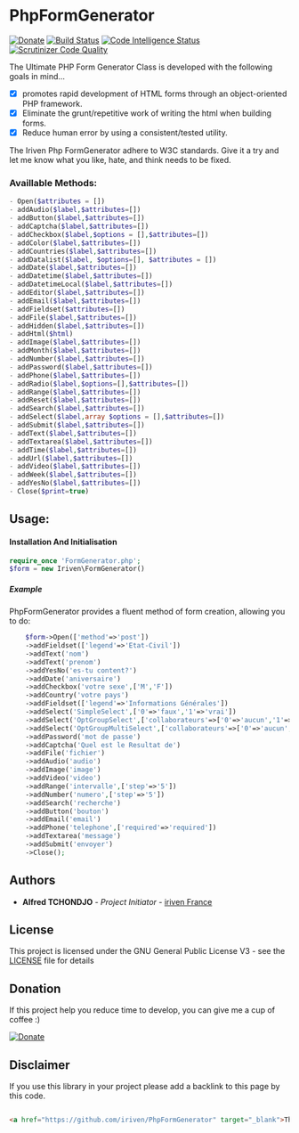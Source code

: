 # PhpFormGenerator

[![Donate](https://img.shields.io/badge/Donate-PayPal-green.svg)](https://www.paypal.com/donate/?hosted_button_id=96DREYR2ZDZLU)
[![Build Status](https://scrutinizer-ci.com/g/iriven/PhpFormGenerator/badges/build.png?b=master)](https://scrutinizer-ci.com/g/iriven/PhpFormGenerator/build-status/master)
[![Code Intelligence Status](https://scrutinizer-ci.com/g/iriven/PhpFormGenerator/badges/code-intelligence.svg?b=master)](https://scrutinizer-ci.com/code-intelligence)
[![Scrutinizer Code Quality](https://scrutinizer-ci.com/g/iriven/PhpFormGenerator/badges/quality-score.png?b=master)](https://scrutinizer-ci.com/g/iriven/PhpFormGenerator/?branch=master)

The Ultimate PHP Form Generator Class is developed with the following goals in mind...

- [x] promotes rapid development of HTML forms through an object-oriented PHP framework.
- [x] Eliminate the grunt/repetitive work of writing the html when building forms.
- [x] Reduce human error by using a consistent/tested utility.
  
The Iriven Php FormGenerator adhere to W3C standards. 
Give it a try and let me know what you like, hate, and think needs to be fixed.

### Availlable Methods:
```php
- Open($attributes = [])
- addAudio($label,$attributes=[])
- addButton($label,$attributes=[])
- addCaptcha($label,$attributes=[])
- addCheckbox($label,$options = [],$attributes=[])
- addColor($label,$attributes=[])
- addCountries($label,$attributes=[])
- addDatalist($label, $options=[], $attributes = [])
- addDate($label,$attributes=[])
- addDatetime($label,$attributes=[])
- addDatetimeLocal($label,$attributes=[])
- addEditor($label,$attributes=[])
- addEmail($label,$attributes=[])
- addFieldset($attributes=[])
- addFile($label,$attributes=[])
- addHidden($label,$attributes=[])
- addHtml($html)
- addImage($label,$attributes=[])
- addMonth($label,$attributes=[])
- addNumber($label,$attributes=[])
- addPassword($label,$attributes=[])
- addPhone($label,$attributes=[])
- addRadio($label,$options=[],$attributes=[])
- addRange($label,$attributes=[])
- addReset($label,$attributes=[])
- addSearch($label,$attributes=[])
- addSelect($label,array $options = [],$attributes=[])
- addSubmit($label,$attributes=[])
- addText($label,$attributes=[])
- addTextarea($label,$attributes=[])
- addTime($label,$attributes=[])
- addUrl($label,$attributes=[])
- addVideo($label,$attributes=[])
- addWeek($label,$attributes=[])
- addYesNo($label,$attributes=[])
- Close($print=true)
```
## Usage: 

#### Installation And Initialisation
```php
require_once 'FormGenerator.php';
$form = new Iriven\FormGenerator()
```
##### Example 

PhpFormGenerator provides a fluent method of form creation, allowing you to do:

```php
    $form->Open(['method'=>'post'])
    ->addFieldset(['legend'=>'Etat-Civil'])
    ->addText('nom')
    ->addText('prenom')
    ->addYesNo('es-tu content?')
    ->addDate('aniversaire')
    ->addCheckbox('votre sexe',['M','F'])
    ->addCountry('votre pays')
    ->addFieldset(['legend'=>'Informations Générales'])
    ->addSelect('SimpleSelect',['0'=>'faux','1'=>'vrai'])
    ->addSelect('OptGroupSelect',['collaborateurs'=>['0'=>'aucun','1'=>'1 personne','6'=>'6 personnes'],'auteur'=>['2'=>'alfred','3'=>'iriven','4'=>'iriventeam']],['name'=>'selection2','value'=>'3'])
    ->addSelect('OptGroupMultiSelect',['collaborateurs'=>['0'=>'aucun','1'=>'1 personne','6'=>'6 personnes'],'auteur'=>['2'=>'alfred','3'=>'iriven','4'=>'iriventeam']],['name'=>'selection3','multiple'=>'multiple'])
    ->addPassword('mot de passe')
    ->addCaptcha('Quel est le Resultat de')
    ->addFile('fichier')
    ->addAudio('audio')
    ->addImage('image')
    ->addVideo('video')
    ->addRange('intervalle',['step'=>'5'])
    ->addNumber('numero',['step'=>'5'])
    ->addSearch('recherche')
    ->addButton('bouton')
    ->addEmail('email')
    ->addPhone('telephone',['required'=>'required'])
    ->addTextarea('message')
    ->addSubmit('envoyer')
    ->Close();
```

## Authors

* **Alfred TCHONDJO** - *Project Initiator* - [iriven France](https://www.facebook.com/Tchalf)

## License

This project is licensed under the GNU General Public License V3 - see the [LICENSE](LICENSE) file for details

## Donation

If this project help you reduce time to develop, you can give me a cup of coffee :)

[![Donate](https://img.shields.io/badge/Donate-PayPal-green.svg)](https://www.paypal.com/donate/?hosted_button_id=96DREYR2ZDZLU)

## Disclaimer

If you use this library in your project please add a backlink to this page by this code.

```html

<a href="https://github.com/iriven/PhpFormGenerator" target="_blank">This Project Uses Alfred's TCHONDJO PhpFormGenerator Library.</a>
```
